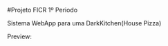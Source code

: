 #Projeto FICR 1º Periodo
<p>Sistema WebApp para uma DarkKitchen(House Pizza)</p>
<p>Preview: <https://activecloud-hpizza.netlify.app/></p>
